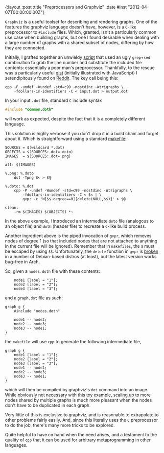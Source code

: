 {:layout :post
 :title "Preprocessors and Graphviz"
 :date #inst "2012-04-07T00:00:00.00Z"}

`Graphviz` is a useful toolset for describing and rendering graphs.
One of the features the graphviz language doesn't have, however, is a
`C`-like preprocessor to `#include` files.  Which, granted, isn't a
particularly common use case when building graphs, but one I found
desirable when dealing with a large number of graphs with a shared
subset of nodes, differing by how they are connected.

Initially, I grafted together an unwieldy [script][1] that used an
ugly `grep`+`sed` combination to grab the line number and substitute
the included file contents: essentially a poor man's preprocessor.
Thankfully, to the rescue was a particularly useful [gist][2]
(initially illustrated with JavaScript) I serendipitously found
on [Reddit][5]. The key call being this:

    cpp -P -undef -Wundef -std=c99 -nostdinc -Wtrigraphs \
	    -fdollars-in-identifiers -C < input.dot > output.dot

In your input `.dot` file, standard `C` include syntax

```c
#include "common.doth"
```

will work as expected, despite the fact that it is a completely
different language.

This solution is highly verbose if you don't drop it in a build chain
and forget about it.  Which is straightforward using a standard
[makefile][3]:

```make
SOURCES = $(wildcard *.dot)
OBJECTS = $(SOURCES:.dot=.doto)
IMAGES  = $(SOURCES:.dot=.png)

all: $(IMAGES)

%.png: %.doto
	dot -Tpng $< > $@

%.doto: %.dot
	cpp -P -undef -Wundef -std=c99 -nostdinc -Wtrigraphs \
		-fdollars-in-identifiers -C < $< | \
		gvpr -c 'N[$$.degree==0]{delete(NULL,$$)}' > $@

clean:
	-rm $(IMAGES) $(OBJECTS) *~
```

In the above example, I introduced an intermediate `doto` file
(analogous to an object file) and `doth` (header file) to recreate a
`C`-like build process.

Another ingredient above is the piped invocation of `gvpr`, which
removes nodes of degree 1 (so that included nodes that are not
attached to anything in the current file will be ignored).  Remember
that in `makefiles`, the `$` must be escaped by using
`$$`. Unfortunately, the `delete` function in `gvpr` is [broken][4] in
a number of Debian-based distros (at least), but the latest version
works bug-free in Arch.

So, given a `nodes.doth` file with these contents:

        node1 [label = "1"];
        node2 [label = "2"];
        node3 [label = "3"];

and a `graph.dot` file as such:

    graph g {
        #include "nodes.doth"

        node1 -- node2;
        node2 -- node3;
        node3 -- node1;
    }

the `makefile` will use `cpp` to generate the following intermediate
file,

    graph g {
        node1 [label = "1"];
        node2 [label = "2"];
        node3 [label = "3"];
        node1 -- node2;
        node2 -- node3;
        node3 -- node1;
    }

which will then be compiled by graphviz's `dot` command into an image.
While obviously not necessary with this toy example, scaling up to
more nodes shared by multiple graphs is much more pleasant when the
nodes don't have to be duplicated in each graph.

Very little of this is exclusive to graphviz, and is reasonable to
extrapolate to other problems fairly easily.  And, since this
literally uses the `C` preprocessor to do the job, there's many more
tricks to be explored.

Quite helpful to have on hand when the need arises, and a testament to
the quality of `cpp` that it can be used for arbitrary metaprogramming
in other languages.

[1]: https://gist.github.com/2324425
[2]: https://gist.github.com/2037497
[3]: https://github.com/open-it-lab/ol-curriculum/blob/master/makefile
[4]: https://bugs.debian.org/cgi-bin/bugreport.cgi?bug=652952
[5]: https://www.reddit.com/r/programming/comments/qxn73/mixing_javascript_and_the_cpreprocessor/
